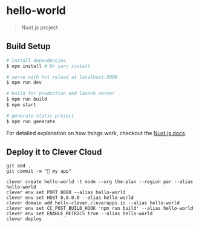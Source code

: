 # hello-world

> Nuxt.js project

## Build Setup

``` bash
# install dependencies
$ npm install # Or yarn install

# serve with hot reload at localhost:3000
$ npm run dev

# build for production and launch server
$ npm run build
$ npm start

# generate static project
$ npm run generate
```

For detailed explanation on how things work, checkout the [Nuxt.js docs](https://github.com/nuxt/nuxt.js).

## Deploy it to Clever Cloud

```
git add .
git commit -m "🚀 my app"

clever create hello-world -t node --org the-plan --region par --alias hello-world
clever env set PORT 8080 --alias hello-world
clever env set HOST 0.0.0.0 --alias hello-world
clever domain add hello-clever.cleverapps.io --alias hello-world
clever env set CC_POST_BUILD_HOOK 'npm run build' --alias hello-world
clever env set ENABLE_METRICS true --alias hello-world
clever deploy
```

